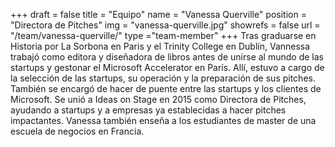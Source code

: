 +++
draft		= false
title		= "Equipo"
name		= "Vanessa Querville"
position 	= "Directora de Pitches"
img			= "vanessa-querville.jpg"
showrefs	= false
url			= "/team/vanessa-querville/"
type		="team-member"
+++
Tras graduarse en Historia por La Sorbona en Paris y el Trinity College en Dublín, Vannessa trabajó como editora y diseñadora de libros antes de unirse al mundo de las startups y gestonar el Microsoft Accelerator en París. Allí, estuvo a cargo de la selección de las startups, su operación y la preparación de sus pitches. También se encargó de hacer de puente entre las startups y los clientes de Microsoft. Se unió a Ideas on Stage en 2015 como Directora de Pitches, ayudando a startups y a empresas ya establecidas a hacer pitches impactantes. Vanessa también enseña a los estudiantes de master de una escuela de negocios en Francia.
